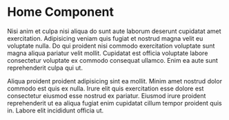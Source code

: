 # Home Component

Nisi anim et culpa nisi aliqua do sunt aute laborum deserunt cupidatat amet exercitation. Adipisicing veniam quis fugiat et nostrud magna velit eu voluptate nulla. Do qui proident nisi commodo exercitation voluptate sunt magna aliqua pariatur velit mollit. Cupidatat est officia voluptate labore consectetur voluptate ex commodo consequat ullamco. Enim ea aute sunt reprehenderit culpa qui ut.

Aliqua proident proident adipisicing sint ea mollit. Minim amet nostrud dolor commodo est quis ex nulla. Irure elit quis exercitation esse dolore est consectetur eiusmod esse nostrud ex pariatur. Eiusmod irure proident reprehenderit ut ea aliqua fugiat enim cupidatat cillum tempor proident quis in. Labore elit incididunt officia ut.
